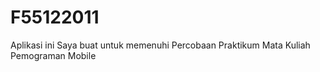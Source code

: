 # F55122011
Aplikasi ini Saya buat untuk memenuhi Percobaan Praktikum Mata Kuliah Pemograman Mobile
